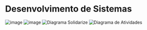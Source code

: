 # Desenvolvimento de Sistemas
![image](https://github.com/UI-ONGs/Desen_Sist/assets/165799977/9d8402b1-2604-40e0-b7fc-7288f9d70640)
![image](https://github.com/UI-ONGs/Desen_Sist/assets/165799977/f7a6aaa5-4d23-4a86-b9a8-294aa9949dc1)
![Diagrama Solidarize](https://github.com/UI-ONGs/Desen_Sist/assets/165799977/b45890e7-cb3b-4805-af8e-9e311e1decc5)
![Diagrama de Atividades](https://github.com/UI-ONGs/Desen_Sist/assets/165799977/7f88faf5-429f-4bdc-bf1e-44fbca9258ea)
